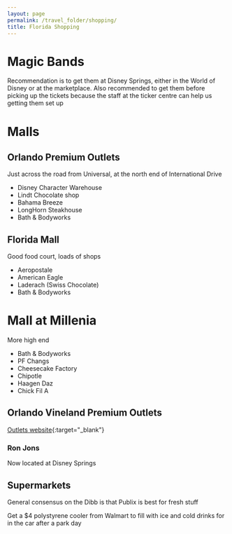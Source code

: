 ```yaml
---
layout: page
permalink: /travel_folder/shopping/
title: Florida Shopping
---
```

# Magic Bands
Recommendation is to get them at Disney Springs, either in the World of Disney or at the marketplace.
Also recommended to get them before picking up the tickets because the staff at the ticker centre can help us getting them set up

# Malls

## Orlando Premium Outlets
Just across the road from Universal, at the north end of International Drive

- Disney Character Warehouse
- Lindt Chocolate shop
- Bahama Breeze
- LongHorn Steakhouse
- Bath & Bodyworks

## Florida Mall
Good food court, loads of shops

- Aeropostale
- American Eagle
- Laderach (Swiss Chocolate)
- Bath & Bodyworks

# Mall at Millenia
More high end

- Bath & Bodyworks
- PF Changs
- Cheesecake Factory
- Chipotle
- Haagen Daz
- Chick Fil A

## Orlando Vineland Premium Outlets
[Outlets website](https://www.premiumoutlets.com/outlet/orlando-vineland 'Outlets website'){:target="\_blank"}

### Ron Jons
Now located at Disney Springs 

## Supermarkets
General consensus on the Dibb is that Publix is best for fresh stuff

Get a $4 polystyrene cooler from Walmart to fill with ice and cold drinks for in the car after a park day




